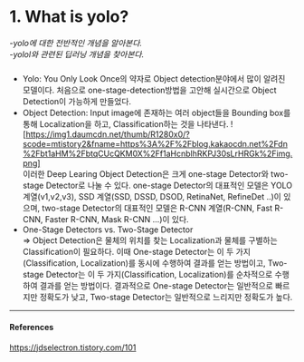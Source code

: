 # 1. What is yolo?
*-yolo에 대한 전반적인 개념을 알아본다.*  
*-yolol와 관련된 딥러닝 개념을 찾아본다.*

##### 

* Yolo: You Only Look Once의 약자로 Object detection분야에서 많이 알려진 모델이다. 처음으로 one-stage-detection방법을 고안해 실시간으로 Object Detection이 가능하게 만들었다.
* Object Detection: Input image에 존재하는 여러 object들을 Bounding box를 통해 Localization을 하고, Classification하는 것을 나타낸다.
  ![https://img1.daumcdn.net/thumb/R1280x0/?scode=mtistory2&fname=https%3A%2F%2Fblog.kakaocdn.net%2Fdn%2Fbt1aHM%2FbtqCUcQKM0X%2Ff1aHcnblhRKPJ30sLrHRGk%2Fimg.png]  
  이러한 Deep Learing Object Detection은 크게 one-stage Detector와 two-stage Detector로 나눌 수 있다. one-stage Detector의 대표적인 모델은 YOLO 계열(v1,v2,v3), SSD 계열(SSD, DSSD, DSOD, RetinaNet, RefineDet ..)이 있으며, two-stage Detector의 대표적인 모델은 R-CNN 계열(R-CNN, Fast R-CNN, Faster R-CNN, Mask R-CNN ...)이 있다.  
* One-Stage Detectors vs. Two-Stage Detector  
  => Object Detection은 물체의 위치를 찾는 Localization과 물체를 구별하는 Classification이 필요하다. 이때 One-stage Detector는 이 두 가지(Classification, Localization)를 동시에 수행하여 결과를 얻는 방법이고, Two-stage Detector는 이 두 가지(Classification, Localization)를 순차적으로 수행하여 결과를 얻는 방법이다.
결과적으로 One-stage Detector는 일반적으로 빠르지만 정확도가 낮고, Two-stage Detector는 일반적으로 느리지만 정확도가 높다.


-------
#### References  
https://jdselectron.tistory.com/101
